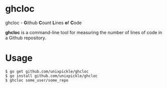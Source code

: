 # ghcloc

ghcloc - **G**ithub **C**ount **L**ines **o**f **C**ode

**ghcloc** is a command-line tool for measuring the number of lines of code in a Github repository.

# Usage

    $ go get github.com/unixpickle/ghcloc
    $ go install github.com/unixpickle/ghcloc
    $ ghcloc some_user/some_repo
